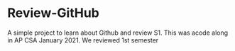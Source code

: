 # Review-GitHub
A simple project to learn about Github and review S1. This was acode along in AP CSA January 2021. We reviewed 1st semester
